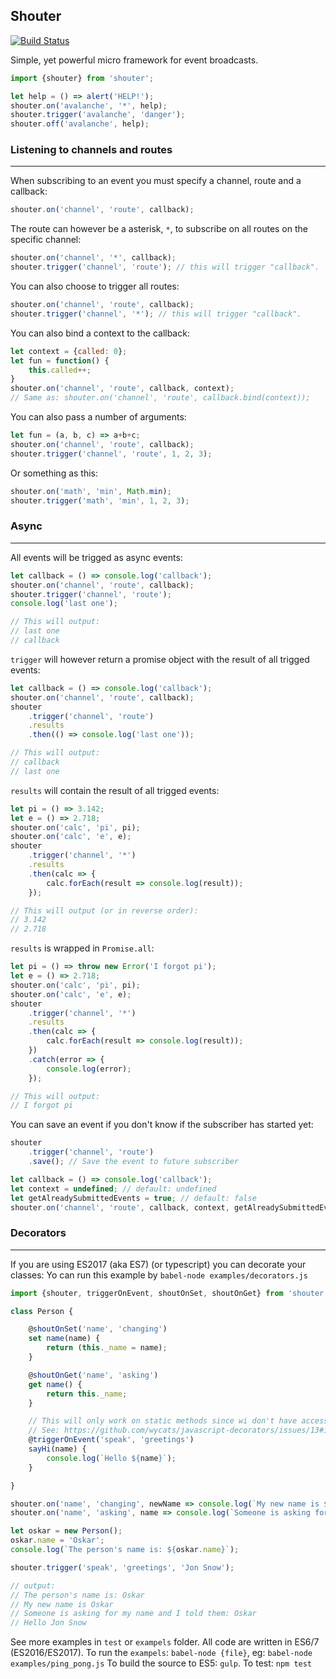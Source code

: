 ## Shouter

[![Build Status](https://travis-ci.org/tjoskar/shouter.svg)](https://travis-ci.org/tjoskar/shouter)

Simple, yet powerful micro framework for event broadcasts.

```javascript
import {shouter} from 'shouter';

let help = () => alert('HELP!');
shouter.on('avalanche', '*', help);
shouter.trigger('avalanche', 'danger');
shouter.off('avalanche', help);
```

### Listening to channels and routes
---
When subscribing to an event you must specify a channel, route and a callback:
```javascript
shouter.on('channel', 'route', callback);
```

The route can however be a asterisk, `*`, to subscribe on all routes on the specific channel:
```javascript
shouter.on('channel', '*', callback);
shouter.trigger('channel', 'route'); // this will trigger "callback".
```

You can also choose to trigger all routes:
```javascript
shouter.on('channel', 'route', callback);
shouter.trigger('channel', '*'); // this will trigger "callback".
```

You can also bind a context to the callback:
```javascript
let context = {called: 0};
let fun = function() {
    this.called++;
}
shouter.on('channel', 'route', callback, context);
// Same as: shouter.on('channel', 'route', callback.bind(context));
```

You can also pass a number of arguments:
```javascript
let fun = (a, b, c) => a+b+c;
shouter.on('channel', 'route', callback);
shouter.trigger('channel', 'route', 1, 2, 3);
```

Or something as this:
```javascript
shouter.on('math', 'min', Math.min);
shouter.trigger('math', 'min', 1, 2, 3);
```

### Async
---
All events will be trigged as async events:
```javascript
let callback = () => console.log('callback');
shouter.on('channel', 'route', callback);
shouter.trigger('channel', 'route');
console.log('last one');

// This will output:
// last one
// callback
```

`trigger` will however return a promise object with the result of all trigged events:
```javascript
let callback = () => console.log('callback');
shouter.on('channel', 'route', callback);
shouter
    .trigger('channel', 'route')
    .results
    .then(() => console.log('last one'));

// This will output:
// callback
// last one
```

`results` will contain the result of all trigged events:
```javascript
let pi = () => 3.142;
let e = () => 2.718;
shouter.on('calc', 'pi', pi);
shouter.on('calc', 'e', e);
shouter
    .trigger('channel', '*')
    .results
    .then(calc => {
        calc.forEach(result => console.log(result));
    });

// This will output (or in reverse order):
// 3.142
// 2.718
```

`results` is wrapped in `Promise.all`:
```javascript
let pi = () => throw new Error('I forgot pi');
let e = () => 2.718;
shouter.on('calc', 'pi', pi);
shouter.on('calc', 'e', e);
shouter
    .trigger('channel', '*')
    .results
    .then(calc => {
        calc.forEach(result => console.log(result));
    })
    .catch(error => {
        console.log(error);
    });

// This will output:
// I forgot pi
```

You can save an event if you don't know if the subscriber has started yet:
```javascript
shouter
    .trigger('channel', 'route')
    .save(); // Save the event to future subscriber

let callback = () => console.log('callback');
let context = undefined; // default: undefined
let getAlreadySubmittedEvents = true; // default: false
shouter.on('channel', 'route', callback, context, getAlreadySubmittedEvents); // will trigger callback
```

### Decorators
---
If you are using ES2017 (aka ES7) (or typescript) you can decorate your classes:
Yo can run this example by `babel-node examples/decorators.js`
```javascript
import {shouter, triggerOnEvent, shoutOnSet, shoutOnGet} from 'shouter';

class Person {

    @shoutOnSet('name', 'changing')
    set name(name) {
        return (this._name = name);
    }

    @shoutOnGet('name', 'asking')
    get name() {
        return this._name;
    }

    // This will only work on static methods since wi don't have access to `this`
    // See: https://github.com/wycats/javascript-decorators/issues/13#issuecomment-120875498 for more information
    @triggerOnEvent('speak', 'greetings')
    sayHi(name) {
        console.log(`Hello ${name}`);
    }

}

shouter.on('name', 'changing', newName => console.log(`My new name is ${newName}`));
shouter.on('name', 'asking', name => console.log(`Someone is asking for my name and I told them: ${name}`));

let oskar = new Person();
oskar.name = 'Oskar';
console.log(`The person's name is: ${oskar.name}`);

shouter.trigger('speak', 'greetings', 'Jon Snow');

// output:
// The person's name is: Oskar
// My new name is Oskar
// Someone is asking for my name and I told them: Oskar
// Hello Jon Snow
```

See more examples in `test` or `exampels` folder.
All code are written in ES6/7 (ES2016/ES2017).
To run the `exampels`: `babel-node {file}`, eg: `babel-node examples/ping_pong.js`
To build the source to ES5: `gulp`.
To test: `npm test`
